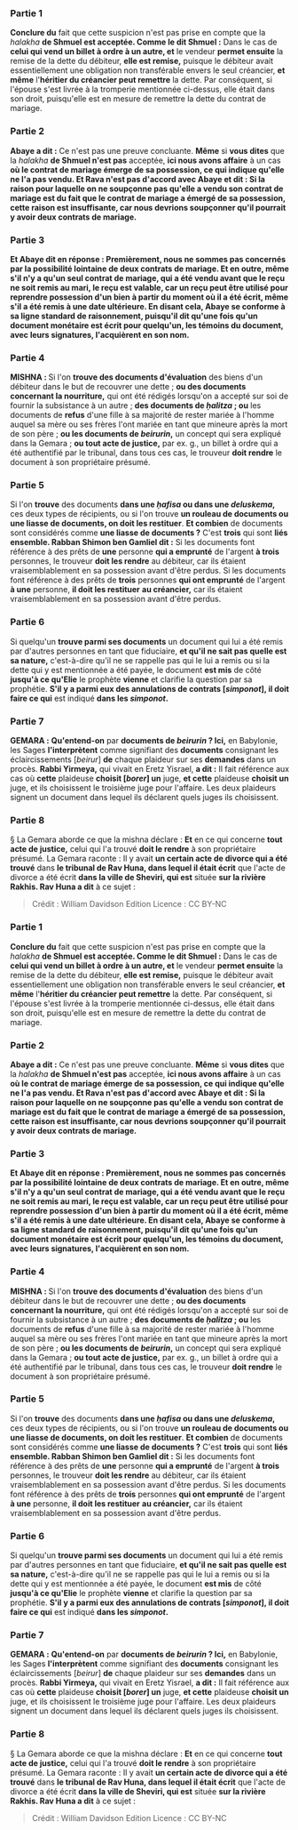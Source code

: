 
### Partie 1
<b>Conclure du</b> fait que cette suspicion n'est pas prise en compte que la <i>halakha</i> <b>de Shmuel est acceptée. Comme le dit Shmuel :</b> Dans le cas de <b>celui qui vend un billet à ordre à un autre, et</b> le vendeur <b>permet ensuite</b> la remise de la dette du débiteur, <b>elle est remise,</b> puisque le débiteur avait essentiellement une obligation non transférable envers le seul créancier, <b>et même</b> l'<b>héritier du créancier peut remettre</b> la dette. Par conséquent, si l'épouse s'est livrée à la tromperie mentionnée ci-dessus, elle était dans son droit, puisqu'elle est en mesure de remettre la dette du contrat de mariage.

### Partie 2
<b>Abaye a dit :</b> Ce n'est pas une preuve concluante. <b>Même</b> si <b>vous dites</b> que la <i>halakha</i> <b>de Shmuel n'est pas</b> acceptée, <b>ici nous avons affaire</b> à un cas <b>où le <b>contrat de mariage émerge de sa possession,</b> ce qui indique qu'elle ne l'a pas vendu. <b>Et Rava</b> n'est pas d'accord avec Abaye et <b>dit : Si</b> la raison pour laquelle on ne soupçonne pas qu'elle a vendu son contrat de mariage est <b>du fait</b> que le <b>contrat de mariage</b> a émergé de sa possession, cette raison est insuffisante, car <b>nous</b> devrions <b>soupçonner</b> qu'il pourrait y avoir <b>deux contrats de mariage.</b>

### Partie 3
<b>Et Abaye dit</b> en réponse : <b>Premièrement, nous ne sommes pas concernés par</b> la possibilité lointaine de <b>deux contrats de mariage. Et en outre,</b> même s'il n'y a qu'un seul contrat de mariage, qui a été vendu avant que le reçu ne soit remis au mari, le reçu est valable, car <b>un reçu</b> peut être utilisé pour <b>reprendre possession</b> d'un bien <b>à partir</b> du <b>moment</b> où il a été écrit, même s'il a été remis à une date ultérieure. En disant cela, <b>Abaye</b> se conforme <b>à sa ligne standard de <b>raisonnement</b>, puisqu'il dit</b> qu'une fois qu'un document monétaire est écrit pour quelqu'un, <b>les témoins du document, avec leurs signatures, l'acquièrent</b> en son nom.</b>

### Partie 4
<strong>MISHNA : </strong>Si l'on <b>trouve des documents d'évaluation</b> des biens d'un débiteur dans le but de recouvrer une dette ; <b>ou des documents concernant la nourriture,</b> qui ont été rédigés lorsqu'on a accepté sur soi de fournir la subsistance à un autre ; <b>des documents de <i>ḥalitza</i> ; ou</b> les documents de <b>refus</b> d'une fille à sa majorité de rester mariée à l'homme auquel sa mère ou ses frères l'ont mariée en tant que mineure après la mort de son père ; <b>ou les documents de <i>beirurin</i>,</b> un concept qui sera expliqué dans la Gemara ; <b>ou tout acte de justice,</b> par ex. g., un billet à ordre qui a été authentifié par le tribunal, dans tous ces cas, le trouveur <b>doit rendre</b> le document à son propriétaire présumé.

### Partie 5
Si l'on <b>trouve</b> des documents <b>dans une <i>ḥafisa</i> ou dans une <i>deluskema</i>,</b> ces deux types de récipients, ou si l'on trouve <b>un rouleau de documents ou une liasse de documents, on doit les restituer</b>. <b>Et combien</b> de documents sont considérés comme <b>une liasse de documents ?</b> C'est <b>trois</b> qui sont <b>liés ensemble. Rabban Shimon ben Gamliel dit :</b> Si les documents font référence à des prêts de <b>une</b> personne <b>qui a emprunté</b> de l'argent <b>à trois</b> personnes, le trouveur <b>doit les rendre</b> au débiteur,</b> car ils étaient vraisemblablement en sa possession avant d'être perdus. Si les documents font référence à des prêts de <b>trois</b> personnes <b>qui ont emprunté</b> de l'argent <b>à une</b> personne, <b>il doit les restituer</b> <b>au créancier,</b> car ils étaient vraisemblablement en sa possession avant d'être perdus.

### Partie 6
Si quelqu'un <b>trouve parmi ses documents</b> un document qui lui a été remis par d'autres personnes en tant que fiduciaire, <b>et qu'il ne sait pas quelle est sa nature,</b> c'est-à-dire qu'il ne se rappelle pas qui le lui a remis ou si la dette qui y est mentionnée a été payée, le document <b>est mis</b> de côté <b>jusqu'à ce qu'Elie</b> le prophète <b>vienne</b> et clarifie la question par sa prophétie. <b>S'il y a parmi eux des annulations de contrats [<i>simponot</i>], il doit faire ce qui</b> est indiqué <b>dans les <i>simponot</i>.</b>

### Partie 7
<strong>GEMARA :</strong> <b>Qu'entend-on</b> par <b>documents de <i>beirurin</i> ? Ici,</b> en Babylonie, les Sages <b>l'interprètent</b> comme signifiant des <b>documents</b> consignant les éclaircissements [<i>beirur</i>] <b>de</b> chaque plaideur sur ses <b>demandes</b> dans un procès. <b>Rabbi Yirmeya,</b> qui vivait en Eretz Yisrael, <b>a dit :</b> Il fait référence aux cas où <b>cette</b> plaideuse <b>choisit [<i>borer</i>] un</b> juge, <b>et cette</b> plaideuse <b>choisit un</b> juge, et ils choisissent le troisième juge pour l'affaire. Les deux plaideurs signent un document dans lequel ils déclarent quels juges ils choisissent.

### Partie 8
§ La Gemara aborde ce que la mishna déclare : <b>Et</b> en ce qui concerne <b>tout acte de justice,</b> celui qui l'a trouvé <b>doit le rendre</b> à son propriétaire présumé. La Gemara raconte : Il y avait <b>un certain acte de divorce qui a été trouvé</b> dans <b>le tribunal de Rav Huna, dans lequel il était écrit</b> que l'acte de divorce a été écrit <b>dans la ville de Sheviri, qui est</b> située <b>sur la rivière Rakhis. Rav Huna a dit</b> à ce sujet :

>Crédit : William Davidson Edition
>Licence : CC BY-NC
### Partie 1
<b>Conclure du</b> fait que cette suspicion n'est pas prise en compte que la <i>halakha</i> <b>de Shmuel est acceptée. Comme le dit Shmuel :</b> Dans le cas de <b>celui qui vend un billet à ordre à un autre, et</b> le vendeur <b>permet ensuite</b> la remise de la dette du débiteur, <b>elle est remise,</b> puisque le débiteur avait essentiellement une obligation non transférable envers le seul créancier, <b>et même</b> l'<b>héritier du créancier peut remettre</b> la dette. Par conséquent, si l'épouse s'est livrée à la tromperie mentionnée ci-dessus, elle était dans son droit, puisqu'elle est en mesure de remettre la dette du contrat de mariage.

### Partie 2
<b>Abaye a dit :</b> Ce n'est pas une preuve concluante. <b>Même</b> si <b>vous dites</b> que la <i>halakha</i> <b>de Shmuel n'est pas</b> acceptée, <b>ici nous avons affaire</b> à un cas <b>où le <b>contrat de mariage émerge de sa possession,</b> ce qui indique qu'elle ne l'a pas vendu. <b>Et Rava</b> n'est pas d'accord avec Abaye et <b>dit : Si</b> la raison pour laquelle on ne soupçonne pas qu'elle a vendu son contrat de mariage est <b>du fait</b> que le <b>contrat de mariage</b> a émergé de sa possession, cette raison est insuffisante, car <b>nous</b> devrions <b>soupçonner</b> qu'il pourrait y avoir <b>deux contrats de mariage.</b>

### Partie 3
<b>Et Abaye dit</b> en réponse : <b>Premièrement, nous ne sommes pas concernés par</b> la possibilité lointaine de <b>deux contrats de mariage. Et en outre,</b> même s'il n'y a qu'un seul contrat de mariage, qui a été vendu avant que le reçu ne soit remis au mari, le reçu est valable, car <b>un reçu</b> peut être utilisé pour <b>reprendre possession</b> d'un bien <b>à partir</b> du <b>moment</b> où il a été écrit, même s'il a été remis à une date ultérieure. En disant cela, <b>Abaye</b> se conforme <b>à sa ligne standard de <b>raisonnement</b>, puisqu'il dit</b> qu'une fois qu'un document monétaire est écrit pour quelqu'un, <b>les témoins du document, avec leurs signatures, l'acquièrent</b> en son nom.</b>

### Partie 4
<strong>MISHNA : </strong>Si l'on <b>trouve des documents d'évaluation</b> des biens d'un débiteur dans le but de recouvrer une dette ; <b>ou des documents concernant la nourriture,</b> qui ont été rédigés lorsqu'on a accepté sur soi de fournir la subsistance à un autre ; <b>des documents de <i>ḥalitza</i> ; ou</b> les documents de <b>refus</b> d'une fille à sa majorité de rester mariée à l'homme auquel sa mère ou ses frères l'ont mariée en tant que mineure après la mort de son père ; <b>ou les documents de <i>beirurin</i>,</b> un concept qui sera expliqué dans la Gemara ; <b>ou tout acte de justice,</b> par ex. g., un billet à ordre qui a été authentifié par le tribunal, dans tous ces cas, le trouveur <b>doit rendre</b> le document à son propriétaire présumé.

### Partie 5
Si l'on <b>trouve</b> des documents <b>dans une <i>ḥafisa</i> ou dans une <i>deluskema</i>,</b> ces deux types de récipients, ou si l'on trouve <b>un rouleau de documents ou une liasse de documents, on doit les restituer</b>. <b>Et combien</b> de documents sont considérés comme <b>une liasse de documents ?</b> C'est <b>trois</b> qui sont <b>liés ensemble. Rabban Shimon ben Gamliel dit :</b> Si les documents font référence à des prêts de <b>une</b> personne <b>qui a emprunté</b> de l'argent <b>à trois</b> personnes, le trouveur <b>doit les rendre</b> au débiteur,</b> car ils étaient vraisemblablement en sa possession avant d'être perdus. Si les documents font référence à des prêts de <b>trois</b> personnes <b>qui ont emprunté</b> de l'argent <b>à une</b> personne, <b>il doit les restituer</b> <b>au créancier,</b> car ils étaient vraisemblablement en sa possession avant d'être perdus.

### Partie 6
Si quelqu'un <b>trouve parmi ses documents</b> un document qui lui a été remis par d'autres personnes en tant que fiduciaire, <b>et qu'il ne sait pas quelle est sa nature,</b> c'est-à-dire qu'il ne se rappelle pas qui le lui a remis ou si la dette qui y est mentionnée a été payée, le document <b>est mis</b> de côté <b>jusqu'à ce qu'Elie</b> le prophète <b>vienne</b> et clarifie la question par sa prophétie. <b>S'il y a parmi eux des annulations de contrats [<i>simponot</i>], il doit faire ce qui</b> est indiqué <b>dans les <i>simponot</i>.</b>

### Partie 7
<strong>GEMARA :</strong> <b>Qu'entend-on</b> par <b>documents de <i>beirurin</i> ? Ici,</b> en Babylonie, les Sages <b>l'interprètent</b> comme signifiant des <b>documents</b> consignant les éclaircissements [<i>beirur</i>] <b>de</b> chaque plaideur sur ses <b>demandes</b> dans un procès. <b>Rabbi Yirmeya,</b> qui vivait en Eretz Yisrael, <b>a dit :</b> Il fait référence aux cas où <b>cette</b> plaideuse <b>choisit [<i>borer</i>] un</b> juge, <b>et cette</b> plaideuse <b>choisit un</b> juge, et ils choisissent le troisième juge pour l'affaire. Les deux plaideurs signent un document dans lequel ils déclarent quels juges ils choisissent.

### Partie 8
§ La Gemara aborde ce que la mishna déclare : <b>Et</b> en ce qui concerne <b>tout acte de justice,</b> celui qui l'a trouvé <b>doit le rendre</b> à son propriétaire présumé. La Gemara raconte : Il y avait <b>un certain acte de divorce qui a été trouvé</b> dans <b>le tribunal de Rav Huna, dans lequel il était écrit</b> que l'acte de divorce a été écrit <b>dans la ville de Sheviri, qui est</b> située <b>sur la rivière Rakhis. Rav Huna a dit</b> à ce sujet :

>Crédit : William Davidson Edition
>Licence : CC BY-NC